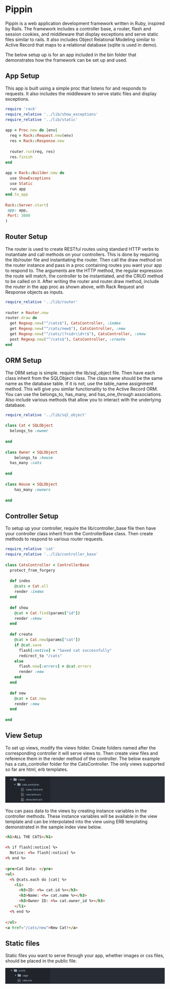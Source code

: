 # Pippin

Pippin is a web application development framework written in Ruby, inspired by Rails.  The framework includes a controller base, a router, flash and session cookies, and middleware that display exceptions and serve static files similar to rails.  It also includes Object Relational Modeling similar to Active Record that maps to a relational database (sqlite is used in demo).

The below setup up is for an app included in the bin folder that demonstrates how the framework can be set up and used.

## App Setup

This app is built using a simple proc that listens for and responds to requests. It also includes the middleware to serve static files and display exceptions.

```ruby
require 'rack'
require_relative '../lib/show_exceptions'
require_relative '../lib/static'

app = Proc.new do |env|
  req = Rack::Request.new(env)
  res = Rack::Response.new

  router.run(req, res)
  res.finish
end

app = Rack::Builder.new do
  use ShowExceptions
  use Static
  run app
end.to_app

Rack::Server.start(
 app: app,
 Port: 3000
)
```

## Router Setup

The router is used to create RESTful routes using standard HTTP verbs to instantiate and call methods on your controllers.  This is done by requiring the lib/router file and instantiating the router.  Then call the draw method on the router instance and pass in a proc containing routes you want your app to respond to.  The arguments are the HTTP method, the regular expression the route will match, the controller to be instantiated, and the CRUD method to be called on it.  After writing the router and router.draw method, include the router in the app proc as shown above, with Rack Request and Response objects as inputs.

```ruby
require_relative '../lib/router'

router = Router.new
router.draw do
  get Regexp.new("^/cats$"), CatsController, :index
  get Regexp.new("^/cats/new$"), CatsController, :new
  get Regexp.new("^/cats/(?<id>\\d+)$"), CatsController, :show
  post Regexp.new("^/cats$"), CatsController, :create
end
```

## ORM Setup

The ORM setup is simple. require the lib/sql_object file.  Then have each class inherit from the SQLObject class.  The class name should be the same name as the database table.  If it is not, use the table_name assignment method.  This will give you similar functionality to the Active Record ORM.  You can use the belongs_to, has_many, and has_one_through associations.  Also include various methods that allow you to interact with the underlying database.

```ruby
require_relative '../lib/sql_object'

class Cat < SQLObject
  belongs_to :owner

end

class Owner < SQLObject
	belongs_to :house
  has_many :cats

end

class House < SQLObject
	has_many :owners

end
```

## Controller Setup

To setup up your controller, require the lib/controller_base file then have your controller class inherit from the ControllerBase class.  Then create methods to respond to various router requests.

```ruby
require_relative 'cat'
require_relative '../lib/controller_base'

class CatsController < ControllerBase
  protect_from_forgery

  def index
    @cats = Cat.all
    render :index
  end

  def show
    @cat = Cat.find(params["id"])
    render :show
  end

  def create
    @cat = Cat.new(params["cat"])
    if @cat.save
      flash[:notice] = "Saved cat successfully"
      redirect_to "/cats"
    else
      flash.now[:errors] = @cat.errors
      render :new
    end
  end

  def new
    @cat = Cat.new
    render :new
  end

end
```

## View Setup

To set up views, modify the views folder.  Create folders named after the corresponding controller it will serve views to.  Then create view files and reference them in the render method of the controller. The below example has a cats_controller folder for the CatsController.  The only views supported so far are html, erb templates.  

![views](./readme_photos/views.png)

You can pass data to the views by creating instance variables in the controller methods.  These instance variables will be available in the view template and can be interpolated into the view using ERB templating demonstrated in the sample index view below.

```html
<h1>ALL THE CATS</h1>

<% if flash[:notice] %>
  Notice: <%= flash[:notice] %>
<% end %>

<pre>Cat Data: </pre>
<ul>
  <% @cats.each do |cat| %>
    <li>
      <h3>ID: <%= cat.id %></h3>
      <h3>Name: <%= cat.name %></h3>
      <h3>Owner ID: <%= cat.owner_id %></h3>
    </li>
  <% end %>

</ul>
<a href="/cats/new">New Cat!</a>
```

## Static files

Static files you want to serve through your app, whether images or css files, should be placed in the public file.  

![static_files](./readme_photos/static_files.png)
